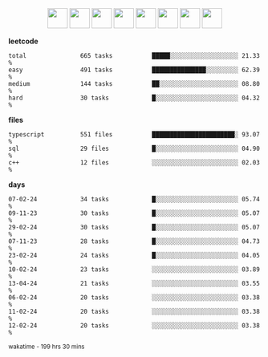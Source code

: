 <div align="center"><img src="https://assets.leetcode.com/static_assets/marketing/2024-100-lg.png" width="40" height="40"> <img src="https://assets.leetcode.com/static_assets/marketing/2024-50-lg.png" width="40" height="40"> <img src="https://assets.leetcode.com/static_assets/marketing/lg50.png" width="40" height="40"> <img src="https://leetcode.com/static/images/badges/dcc-2024-3.png" width="40" height="40"> <img src="https://leetcode.com/static/images/badges/dcc-2024-2.png" width="40" height="40"> <img src="https://leetcode.com/static/images/badges/dcc-2024-1.png" width="40" height="40"> <img src="https://leetcode.com/static/images/badges/dcc-2023-12.png" width="40" height="40"> <img src="https://leetcode.com/static/images/badges/dcc-2023-11.png" width="40" height="40"> </div>

**leetcode**
```text
total               665 tasks           █████░░░░░░░░░░░░░░░░░░░ 21.33 %             
easy                491 tasks           ███████████████░░░░░░░░░ 62.39 %             
medium              144 tasks           ██░░░░░░░░░░░░░░░░░░░░░░ 08.80 %             
hard                30 tasks            █░░░░░░░░░░░░░░░░░░░░░░░ 04.32 %             
```

**files**
```text
typescript          551 files           ███████████████████████░ 93.07 %             
sql                 29 files            █░░░░░░░░░░░░░░░░░░░░░░░ 04.90 %             
c++                 12 files            ░░░░░░░░░░░░░░░░░░░░░░░░ 02.03 %             
```

**days**
```text
07-02-24            34 tasks            █░░░░░░░░░░░░░░░░░░░░░░░ 05.74 %             
09-11-23            30 tasks            █░░░░░░░░░░░░░░░░░░░░░░░ 05.07 %             
29-02-24            30 tasks            █░░░░░░░░░░░░░░░░░░░░░░░ 05.07 %             
07-11-23            28 tasks            █░░░░░░░░░░░░░░░░░░░░░░░ 04.73 %             
23-02-24            24 tasks            █░░░░░░░░░░░░░░░░░░░░░░░ 04.05 %             
10-02-24            23 tasks            ░░░░░░░░░░░░░░░░░░░░░░░░ 03.89 %             
13-04-24            21 tasks            ░░░░░░░░░░░░░░░░░░░░░░░░ 03.55 %             
06-02-24            20 tasks            ░░░░░░░░░░░░░░░░░░░░░░░░ 03.38 %             
11-02-24            20 tasks            ░░░░░░░░░░░░░░░░░░░░░░░░ 03.38 %             
12-02-24            20 tasks            ░░░░░░░░░░░░░░░░░░░░░░░░ 03.38 %             
```

<sub>wakatime - 199 hrs 30 mins</sub>